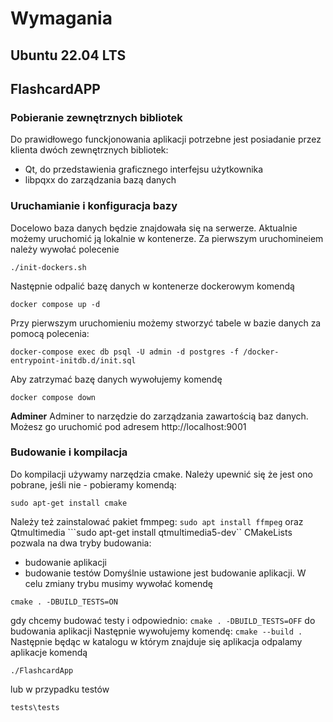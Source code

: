 # Wymagania

## Ubuntu 22.04 LTS
## FlashcardAPP

### Pobieranie zewnętrznych bibliotek
Do prawidłowego funckjonowania aplikacji potrzebne jest posiadanie przez klienta dwóch zewnętrznych bibliotek:
- Qt, do przedstawienia graficznego interfejsu użytkownika
- libpqxx do zarządzania bazą danych



### Uruchamianie i konfiguracja bazy 
Docelowo baza danych będzie znajdowała się na serwerze. Aktualnie możemy uruchomić ją lokalnie w kontenerze.
Za pierwszym uruchomineiem należy wywołać polecenie  

`./init-dockers.sh`

Następnie odpalić bazę danych w kontenerze dockerowym komendą  

```docker compose up -d```

Przy pierwszym uruchomieniu możemy stworzyć tabele w bazie danych za pomocą polecenia:


```docker-compose exec db psql -U admin -d postgres -f /docker-entrypoint-initdb.d/init.sql```

Aby zatrzymać bazę danych wywołujemy komendę  

```docker compose down```


**Adminer**
Adminer to narzędzie do zarządzania zawartością baz danych. Możesz go uruchomić pod adresem http://localhost:9001
### Budowanie i kompilacja
Do kompilacji używamy narzędzia cmake. Należy upewnić się że jest ono pobrane, jeśli nie - pobieramy komendą:  

```sudo apt-get install cmake```


Należy też zainstalować pakiet fmmpeg:
```sudo apt install ffmpeg```
oraz Qtmultimedia
```sudo apt-get install qtmultimedia5-dev``
CMakeLists pozwala na dwa tryby budowania:
- budowanie aplikacji
- budowanie testów
Domyślnie ustawione jest budowanie aplikacji. 
W celu zmiany trybu musimy wywołać komendę

`cmake . -DBUILD_TESTS=ON` 

gdy chcemy budować testy
i odpowiednio:
`cmake . -DBUILD_TESTS=OFF`
do budowania aplikacji
Następnie wywołujemy komendę:
`cmake --build .`
Następnie będąc w katalogu w którym znajduje się aplikacja odpalamy aplikacje komendą  

```./FlashcardApp```  

lub w przypadku testów   

```tests\tests```
